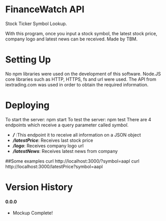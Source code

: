 FinanceWatch API
=================
Stock Ticker Symbol Lookup.

With this program, once you input a stock symbol, the latest stock price, company logo and latest news 
can be received.
Made by TBM.

Setting Up
=================
No npm libraries were used on the development of this software. Node.JS core libraries such as
HTTP, HTTPS, fs and url were used.
The API from iextrading.com was used in order to obtain the required information.

Deploying
=================
To start the server: npm start
To test the server: npm test
There are 4 endpoints which receive a query parameter called _symbol_.
* ***/*** :This endpoint it to receive all information on a JSON object
* ***/latestPrice***: Receives last stock price
* ***/logo***: Receives company logo url
* ***/latestNews***: Receives latest news from company

##Some examples
curl http://localhost:3000/?symbol=aapl
curl http://localhost:3000/latestPrice?symbol=aapl

Version History
=================
#### 0.0.0
- Mockup Complete!